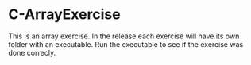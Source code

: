 # C-ArrayExercise

This is an array exercise.
In the release each exercise will have its own folder with an executable.
Run the executable to see if the exercise was done correcly.
